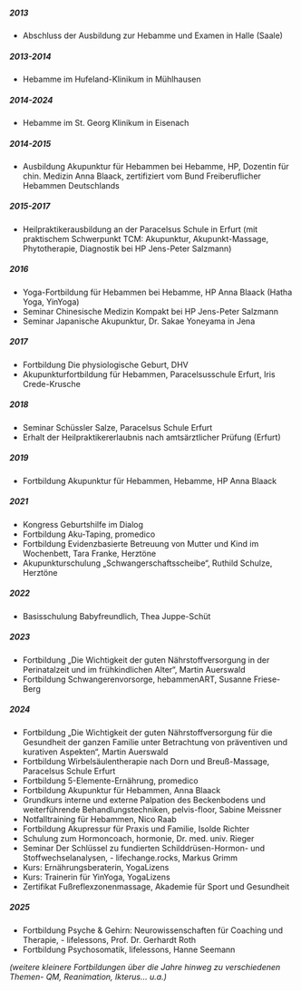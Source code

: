 ##### 2013

- Abschluss der Ausbildung zur Hebamme und Examen in Halle (Saale)

##### 2013-2014

- Hebamme im Hufeland-Klinikum in Mühlhausen

##### 2014-2024

- Hebamme im St. Georg Klinikum in Eisenach

##### 2014-2015

- Ausbildung Akupunktur für Hebammen bei Hebamme, HP, Dozentin für chin. Medizin Anna Blaack, zertifiziert vom Bund Freiberuflicher Hebammen Deutschlands

##### 2015-2017

- Heilpraktikerausbildung an der Paracelsus Schule in Erfurt (mit praktischem Schwerpunkt TCM: Akupunktur, Akupunkt-Massage, Phytotherapie, Diagnostik bei HP Jens-Peter Salzmann)

##### 2016

- Yoga-Fortbildung für Hebammen bei Hebamme, HP Anna Blaack (Hatha Yoga, YinYoga)
- Seminar Chinesische Medizin Kompakt bei HP Jens-Peter Salzmann
- Seminar Japanische Akupunktur, Dr. Sakae Yoneyama in Jena

##### 2017

- Fortbildung Die physiologische Geburt, DHV
- Akupunkturfortbildung für Hebammen, Paracelsusschule Erfurt, Iris Crede-Krusche

##### 2018

- Seminar Schüssler Salze, Paracelsus Schule Erfurt
- Erhalt der Heilpraktikererlaubnis nach amtsärztlicher Prüfung (Erfurt)

##### 2019

- Fortbildung Akupunktur für Hebammen, Hebamme, HP Anna Blaack

##### 2021

- Kongress Geburtshilfe im Dialog
- Fortbildung Aku-Taping, promedico
- Fortbildung Evidenzbasierte Betreuung von Mutter und Kind im Wochenbett, Tara Franke, Herztöne
- Akupunkturschulung „Schwangerschaftsscheibe“, Ruthild Schulze, Herztöne

##### 2022

- Basisschulung Babyfreundlich, Thea Juppe-Schüt

##### 2023
- Fortbildung „Die Wichtigkeit der guten Nährstoffversorgung in der Perinatalzeit und im frühkindlichen Alter“, Martin Auerswald
- Fortbildung Schwangerenvorsorge, hebammenART, Susanne Friese-Berg

##### 2024

- Fortbildung „Die Wichtigkeit der guten Nährstoffversorgung für die Gesundheit der ganzen Familie unter Betrachtung von präventiven und kurativen Aspekten“, Martin Auerswald
- Fortbildung Wirbelsäulentherapie nach Dorn und Breuß-Massage, Paracelsus Schule Erfurt
- Fortbildung 5-Elemente-Ernährung, promedico
- Fortbildung Akupunktur für Hebammen, Anna Blaack
- Grundkurs interne und externe Palpation des Beckenbodens und weiterführende Behandlungstechniken, pelvis-floor, Sabine Meissner
- Notfalltraining für Hebammen, Nico Raab
- Fortbildung Akupressur für Praxis und Familie, Isolde Richter
- Schulung zum Hormoncoach, hormonie, Dr. med. univ. Rieger
- Seminar Der Schlüssel zu fundierten Schilddrüsen-Hormon- und Stoffwechselanalysen, - lifechange.rocks, Markus Grimm
- Kurs: Ernährungsberaterin, YogaLizens
- Kurs: Trainerin für YinYoga, YogaLizens
- Zertifikat Fußreflexzonenmassage, Akademie für Sport und Gesundheit

##### 2025

-  Fortbildung Psyche & Gehirn: Neurowissenschaften für Coaching und Therapie, -  lifelessons, Prof. Dr. Gerhardt Roth
-  Fortbildung Psychosomatik, lifelessons, Hanne Seemann

*(weitere kleinere Fortbildungen über die Jahre hinweg zu verschiedenen Themen- QM, Reanimation, Ikterus… u.a.)*
